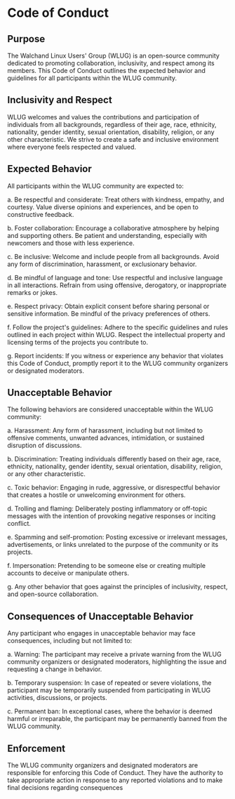 # Code of Conduct

## Purpose

The Walchand Linux Users' Group (WLUG) is an open-source community dedicated to promoting collaboration, inclusivity, and respect among its members. This Code of Conduct outlines the expected behavior and guidelines for all participants within the WLUG community.

## Inclusivity and Respect

WLUG welcomes and values the contributions and participation of individuals from all backgrounds, regardless of their age, race, ethnicity, nationality, gender identity, sexual orientation, disability, religion, or any other characteristic. We strive to create a safe and inclusive environment where everyone feels respected and valued.

## Expected Behavior

All participants within the WLUG community are expected to:

a. Be respectful and considerate: Treat others with kindness, empathy, and courtesy. Value diverse opinions and experiences, and be open to constructive feedback.

b. Foster collaboration: Encourage a collaborative atmosphere by helping and supporting others. Be patient and understanding, especially with newcomers and those with less experience.

c. Be inclusive: Welcome and include people from all backgrounds. Avoid any form of discrimination, harassment, or exclusionary behavior.

d. Be mindful of language and tone: Use respectful and inclusive language in all interactions. Refrain from using offensive, derogatory, or inappropriate remarks or jokes.

e. Respect privacy: Obtain explicit consent before sharing personal or sensitive information. Be mindful of the privacy preferences of others.

f. Follow the project's guidelines: Adhere to the specific guidelines and rules outlined in each project within WLUG. Respect the intellectual property and licensing terms of the projects you contribute to.

g. Report incidents: If you witness or experience any behavior that violates this Code of Conduct, promptly report it to the WLUG community organizers or designated moderators.

## Unacceptable Behavior

The following behaviors are considered unacceptable within the WLUG community:

a. Harassment: Any form of harassment, including but not limited to offensive comments, unwanted advances, intimidation, or sustained disruption of discussions.

b. Discrimination: Treating individuals differently based on their age, race, ethnicity, nationality, gender identity, sexual orientation, disability, religion, or any other characteristic.

c. Toxic behavior: Engaging in rude, aggressive, or disrespectful behavior that creates a hostile or unwelcoming environment for others.

d. Trolling and flaming: Deliberately posting inflammatory or off-topic messages with the intention of provoking negative responses or inciting conflict.

e. Spamming and self-promotion: Posting excessive or irrelevant messages, advertisements, or links unrelated to the purpose of the community or its projects.

f. Impersonation: Pretending to be someone else or creating multiple accounts to deceive or manipulate others.

g. Any other behavior that goes against the principles of inclusivity, respect, and open-source collaboration.

## Consequences of Unacceptable Behavior

Any participant who engages in unacceptable behavior may face consequences, including but not limited to:

a. Warning: The participant may receive a private warning from the WLUG community organizers or designated moderators, highlighting the issue and requesting a change in behavior.

b. Temporary suspension: In case of repeated or severe violations, the participant may be temporarily suspended from participating in WLUG activities, discussions, or projects.

c. Permanent ban: In exceptional cases, where the behavior is deemed harmful or irreparable, the participant may be permanently banned from the WLUG community.

## Enforcement

The WLUG community organizers and designated moderators are responsible for enforcing this Code of Conduct. They have the authority to take appropriate action in response to any reported violations and to make final decisions regarding consequences
